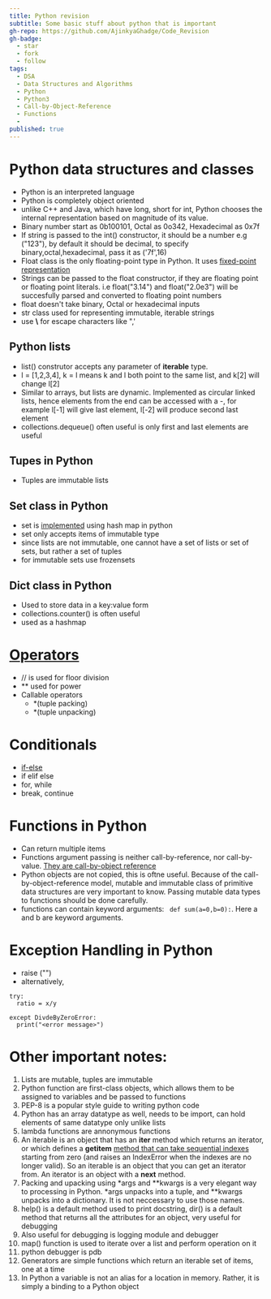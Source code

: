 ```yaml
---
title: Python revision
subtitle: Some basic stuff about python that is important
gh-repo: https://github.com/AjinkyaGhadge/Code_Revision
gh-badge:
  - star
  - fork
  - follow
tags:
  - DSA
  - Data Structures and Algorithms
  - Python
  - Python3
  - Call-by-Object-Reference
  - Functions
  - 
published: true
---
```


# Python data structures and classes

* Python is an interpreted language
* Python is completely object oriented
* unlike C++ and Java, which have long, short for int, Python chooses the internal representation based on magnitude of its value.
* Binary number start as 0b100101, Octal as 0o342, Hexadecimal as 0x7f
* If string is passed to the int() constructor, it should be a number e.g ("123"), by default it should be decimal, to specify binary,octal,hexadecimal, pass it as ('7f',16)
* Float class is the only floating-point type in Python. It uses [fixed-point representation](https://www.tutorialspoint.com/fixed-point-and-floating-point-number-representations) 
* Strings can be passed to the float constructor, if they are floating point or floating point literals. i.e float("3.14") and float("2.0e3") will be succesfully parsed and converted to floating point numbers
* float doesn't take binary, Octal or hexadecimal inputs
* str class used for representing immutable, iterable strings
* use **\\** for escape characters like ",'

## Python lists

* list() construtor accepts any parameter of **iterable** type.
* l = [1,2,3,4], k = l means k and l both point to the same list, and k[2] will change l[2]
* Similar to arrays, but lists are dynamic. Implemented as circular linked lists, hence elements from the end can be accessed with a -, for example l[-1] will give last element, l[-2] will produce second last element
* collections.dequeue() often useful is only first and last elements are useful

## Tupes in Python

* Tuples are immutable lists

## Set class in Python

* set is [implemented](https://www.geeksforgeeks.org/internal-working-of-set-in-python/) using hash map in python
* set only accepts items of immutable type
* since lists are not immutable, one cannot have a set of lists or set of sets, but rather a set of tuples
* for immutable sets use frozensets

## Dict class in Python

* Used to store data in a key:value form
* collections.counter() is often useful
* used as a hashmap

# [Operators](https://python-reference.readthedocs.io/en/latest/docs/operators/)

* // is used for floor division
* ** used for power
* Callable operators
  - *(tuple packing)
  - *(tuple unpacking)

# Conditionals

* [if-else](https://www.scaler.com/topics/python/python-if-else-statement/)
* if elif else
* for, while
* break, continue

# Functions in Python

* Can return multiple items
* Functions argument passing is neither call-by-reference, nor call-by-value. [They are call-by-object reference](https://jeffknupp.com/blog/2012/11/13/is-python-callbyvalue-or-callbyreference-neither/)
* Python objects are not copied, this is oftne useful. Because of the call-by-object-reference model, mutable and immutable class of primitive data structures are very important to know. Passing mutable data types to functions should be done carefully.
* functions can contain keyword arguments: ``` def sum(a=0,b=0):```. Here a and b are keyword arguments.

# Exception Handling in Python

* raise <Errortype>("<Error message>")
* alternatively, 
```
try:
  ratio = x/y

except DivdeByZeroError:
  print("<error message>")
```


# Other important notes:

1. Lists are mutable, tuples are immutable
2. Python function are first-class objects, which allows them to be assigned to variables and be passed to functions
3. PEP-8 is a popular style guide to writing python code
4. Python has an array datatype as well, needs to be import, can hold elements of same datatype only unlike lists
5. lambda functions are annonymous functions
6. An iterable is an object that has an __iter__ method which returns an iterator, or which defines a __getitem__ [method that can take sequential indexes](https://thispointer.com/python-how-to-make-a-class-iterable-create-iterator-class-for-it/) starting from zero (and raises an IndexError when the indexes are no longer valid). So an iterable is an object that you can get an iterator from. An iterator is an object with a __next__  method.
7. Packing and upacking using *args and **kwargs is a very elegant way to processing in Python. *args unpacks into a tuple, and **kwargs unpacks into a dictionary. It is not neccessary to use those names.
8. help() is a default method used to print docstring, dir() is a default method that returns all the attributes for an object, very useful for debugging
9. Also useful for debugging is logging module and debugger
10. map() function is used to iterate over a list and perform operation on it
11. python debugger is pdb
12. Generators are simple functions which return an iterable set of items, one at a time
13. In Python a variable is not an alias for a location in memory. Rather, it is simply a binding to a Python object

